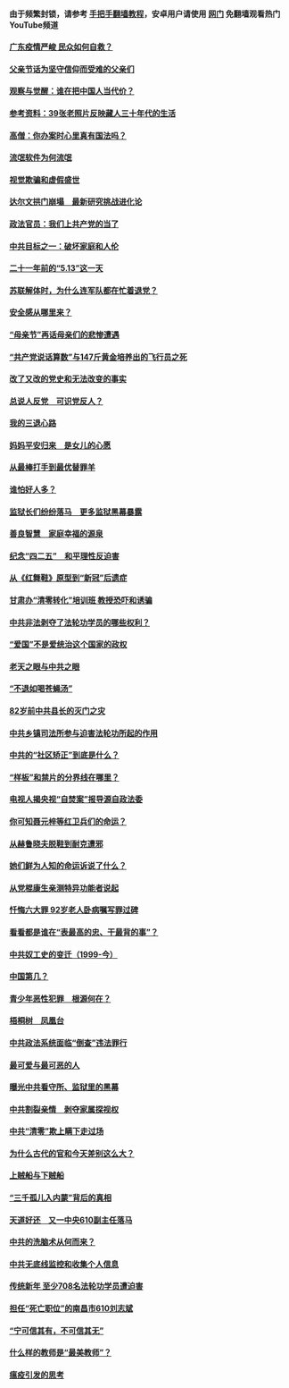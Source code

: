 #### 由于频繁封锁，请参考 [手把手翻墙教程](https://github.com/gfw-breaker/guides/wiki/)，安卓用户请使用 [网门](https://github.com/gfw-breaker/nogfw/blob/master/dl.md?t=06241100) 免翻墙观看热门YouTube频道 

#### [广东疫情严峻 民众如何自救？](../pages/19/427311.md?t=06241100) 

#### [父亲节话为坚守信仰而受难的父亲们](../pages/19/427033.md?t=06241100) 

#### [观察与觉醒：谁在把中国人当代价？](../pages/19/426987.md?t=06241100) 

#### [参考资料：39张老照片反映藏人三十年代的生活](../pages/19/426471.md?t=06241100) 

#### [高僧：你办案时心里真有国法吗？](../pages/19/426530.md?t=06241100) 

#### [流氓软件为何流氓](../pages/19/426531.md?t=06241100) 

#### [视觉欺骗和虚假盛世](../pages/19/426443.md?t=06241100) 

#### [达尔文拱门崩塌　最新研究挑战进化论](../pages/19/426009.md?t=06241100) 

#### [政法官员：我们上共产党的当了](../pages/19/425351.md?t=06241100) 

#### [中共目标之一：破坏家庭和人伦](../pages/19/424454.md?t=06241100) 

#### [二十一年前的“5.13”这一天](../pages/19/424814.md?t=06241100) 

#### [苏联解体时，为什么连军队都在忙着退党？](../pages/19/424335.md?t=06241100) 

#### [安全感从哪里来？](../pages/19/424336.md?t=06241100) 

#### [“母亲节”再话母亲们的悲惨遭遇](../pages/19/424234.md?t=06241100) 

#### [“共产党说话算数”与147斤黄金培养出的飞行员之死](../pages/19/424115.md?t=06241100) 

#### [改了又改的党史和无法改变的事实](../pages/19/424037.md?t=06241100) 

#### [总说人反党　可识党反人？](../pages/19/423820.md?t=06241100) 

#### [我的三退心路](../pages/19/423876.md?t=06241100) 

#### [妈妈平安归来　是女儿的心愿](../pages/19/423947.md?t=06241100) 

#### [从最棒打手到最优替罪羊](../pages/19/423819.md?t=06241100) 

#### [谁怕好人多？](../pages/19/423774.md?t=06241100) 

#### [监狱长们纷纷落马　更多监狱黑幕暴露](../pages/19/423787.md?t=06241100) 

#### [善良智慧　家庭幸福的源泉](../pages/19/423632.md?t=06241100) 

#### [纪念“四二五”　和平理性反迫害](../pages/19/423660.md?t=06241100) 

#### [从《红舞鞋》原型到“新冠”后遗症](../pages/19/423509.md?t=06241100) 

#### [甘肃办“清零转化”培训班 教授恐吓和诱骗](../pages/19/423498.md?t=06241100) 

#### [中共非法剥夺了法轮功学员的哪些权利？](../pages/19/423392.md?t=06241100) 

#### [“爱国”不是爱统治这个国家的政权](../pages/19/423029.md?t=06241100) 

#### [老天之眼与中共之眼](../pages/19/423378.md?t=06241100) 

#### [“不退如喝苍蝇汤”](../pages/19/423287.md?t=06241100) 

#### [82岁前中共县长的灭门之灾](../pages/19/423055.md?t=06241100) 

#### [中共乡镇司法所参与迫害法轮功所起的作用](../pages/19/423064.md?t=06241100) 

#### [中共的“社区矫正”到底是什么？](../pages/19/422870.md?t=06241100) 

#### [“样板”和禁片的分界线在哪里？](../pages/19/422704.md?t=06241100) 

#### [电视人揭央视“自焚案”报导源自政法委](../pages/19/422770.md?t=06241100) 

#### [你可知聂元梓等红卫兵们的命运？](../pages/19/422848.md?t=06241100) 

#### [从赫鲁晓夫脱鞋到耐克遭邪](../pages/19/422826.md?t=06241100) 

#### [她们鲜为人知的命运诉说了什么？](../pages/19/422754.md?t=06241100) 

#### [从党棍康生亲测特异功能者说起](../pages/19/422657.md?t=06241100) 

#### [忏悔六大罪 92岁老人卧病嘱写罪过碑](../pages/19/422750.md?t=06241100) 

#### [看看都是谁在“表最高的忠、干最背的事”？](../pages/19/422703.md?t=06241100) 

#### [中共奴工史的变迁（1999-今）](../pages/19/422656.md?t=06241100) 

#### [中国第几？](../pages/19/422496.md?t=06241100) 

#### [青少年恶性犯罪　根源何在？](../pages/19/422449.md?t=06241100) 

#### [梧桐树　凤凰台](../pages/19/422442.md?t=06241100) 

#### [中共政法系统面临“倒查”违法罪行](../pages/19/422497.md?t=06241100) 

#### [最可爱与最可恶的人](../pages/19/422448.md?t=06241100) 

#### [曝光中共看守所、监狱里的黑幕](../pages/19/422390.md?t=06241100) 

#### [中共割裂亲情　剥夺家属探视权](../pages/19/422364.md?t=06241100) 

#### [中共“清零”欺上瞒下走过场](../pages/19/422306.md?t=06241100) 

#### [为什么古代的官和今天差别这么大？](../pages/19/422228.md?t=06241100) 

#### [上贼船与下贼船](../pages/19/422276.md?t=06241100) 

#### [“三千孤儿入内蒙”背后的真相](../pages/19/422229.md?t=06241100) 

#### [天道好还　又一中央610副主任落马](../pages/19/422155.md?t=06241100) 

#### [中共的洗脑术从何而来？](../pages/19/422154.md?t=06241100) 

#### [中共无底线监控和收集个人信息](../pages/19/422039.md?t=06241100) 

#### [传统新年 至少708名法轮功学员遭迫害](../pages/19/421946.md?t=06241100) 

#### [担任“死亡职位”的南昌市610刘志斌](../pages/19/421957.md?t=06241100) 

#### [“宁可信其有，不可信其无”](../pages/19/421691.md?t=06241100) 

#### [什么样的教师是“最美教师”？](../pages/19/421755.md?t=06241100) 

#### [瘟疫引发的思考](../pages/19/421594.md?t=06241100) 

